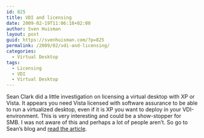 ```yaml
---
id: 825
title: VDI and licensing
date: 2009-02-19T11:06:18+02:00
author: Sven Huisman
layout: post
guid: https://svenhuisman.com/?p=825
permalink: /2009/02/vdi-and-licensing/
categories:
  - Virtual Desktop
tags:
  - Licensing
  - VDI
  - Virtual Desktop
---
```

Sean Clark did a little investigation on licensing a virtual desktop with XP or Vista. It appears you need Vista licensed with software assurance to be able to run a virtualized desktop, even if it is XP you want to deploy in your VDI-environment. This is very interesting and could be a show-stopper for SMB. I was not aware of this and perhaps a lot of people aren&#8217;t. So go to Sean&#8217;s blog and <a title="Sean Clark" href="http://seanclark.us/?p=183" target="_blank">read the article</a>.